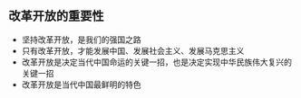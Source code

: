 ## 改革开放的重要性

- 坚持改革开放，是我们的强国之路
- 只有改革开放，才能发展中国、发展社会主义、发展马克思主义
- 改革开放是决定当代中国命运的关键一招，也是决定实现中华民族伟大复兴的关键一招
- 改革开放是当代中国最鲜明的特色
